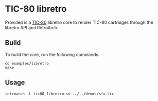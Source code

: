 # TIC-80 libretro

Provided is a [TIC-80](https://tic.computer) libretro core to render TIC-80 cartridges through the libretro API and RetroArch.

## Build

To build the core, run the following commands.

```
cd examples/libretro
make
```

## Usage

```
retroarch -L tic80_libretro.so ../../demos/sfx.tic
```